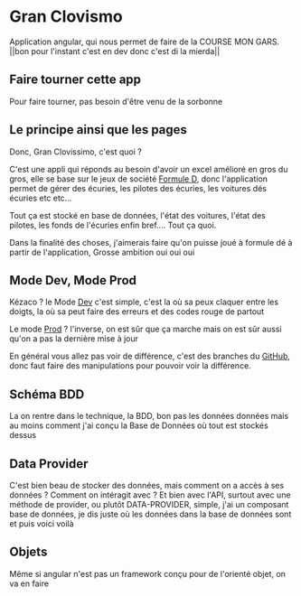# Gran Clovismo

Application angular, qui nous permet de faire de la COURSE MON GARS. ||bon pour l'instant c'est en dev donc c'est di la mierda||

## Faire tourner cette app

Pour faire tourner, pas besoin d'être venu de la sorbonne 

## Le principe ainsi que les pages

Donc, Gran Clovissimo, c'est quoi ?

C'est une appli qui réponds au besoin d'avoir un excel amélioré en gros du gros, elle se base sur le jeux de société [Formule D](), donc l'application permet de gérer des écuries, les pilotes des écuries, les voitures dés écuries etc etc...

Tout ça est stocké en base de données, l'état des voitures, l'état des pilotes, les fonds de l'écuries enfin bref.... Tout ça quoi.

Dans la finalité des choses, j'aimerais faire qu'on puisse joué à formule dé à partir de l'application, Grosse ambition oui oui oui

## Mode Dev, Mode Prod

Kézaco ? le Mode [Dev](https://github.com/Olyfus/Gran-Clovismo/tree/dev) c'est simple, c'est la où sa peux claquer entre les doigts, la où sa peut faire des erreurs et des codes rouge de partout

Le mode [Prod](https://github.com/Olyfus/Gran-Clovismo/tree/master) ? l'inverse, on est sûr que ça marche mais on est sûr aussi qu'on a pas la dernière mise à jour

En général vous allez pas voir de différence, c'est des branches du [GitHub](https://github.com/Olyfus/Gran-Clovismo), donc faut faire des manipulations pour pouvoir voir la différence.

## Schéma BDD

La on rentre dans le technique, la BDD, bon pas les données données mais au moins comment j'ai conçu la Base de Données où tout est stockés dessus

## Data Provider

C'est bien beau de stocker des données, mais comment on a accès à ses données ? Comment on intéragit avec ? 
Et bien avec l'API, surtout avec une méthode de provider, ou plutôt DATA-PROVIDER, simple, j'ai un composant base de données, je dis juste où les données dans la base de données sont et puis voici voilà

## Objets

Même si angular n'est pas un framework conçu pour de l'orienté objet, on va en faire